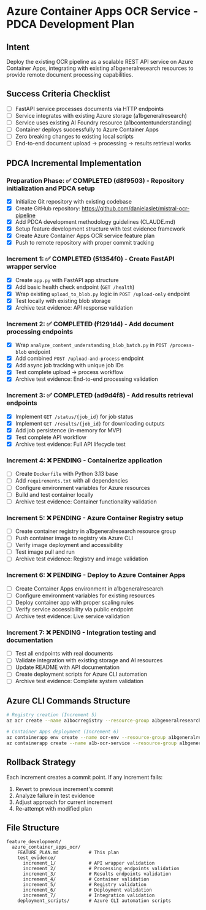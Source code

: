 # Azure Container Apps OCR Service - PDCA Development Plan

## **Intent**
Deploy the existing OCR pipeline as a scalable REST API service on Azure Container Apps, integrating with existing a1bgeneralresearch resources to provide remote document processing capabilities.

## **Success Criteria Checklist**
- [ ] FastAPI service processes documents via HTTP endpoints
- [ ] Service integrates with existing Azure storage (a1bgeneralresearch) 
- [ ] Service uses existing AI Foundry resource (a1bcontentunderstanding)
- [ ] Container deploys successfully to Azure Container Apps
- [ ] Zero breaking changes to existing local scripts
- [ ] End-to-end document upload → processing → results retrieval works

## **PDCA Incremental Implementation**

### **Preparation Phase**: ✅ COMPLETED (d8f9503) - Repository initialization and PDCA setup
- [x] Initialize Git repository with existing codebase
- [x] Create GitHub repository: https://github.com/danielaslet/mistral-ocr-pipeline
- [x] Add PDCA development methodology guidelines (CLAUDE.md)
- [x] Setup feature development structure with test evidence framework
- [x] Create Azure Container Apps OCR service feature plan
- [x] Push to remote repository with proper commit tracking

### **Increment 1**: ✅ COMPLETED (51354f0) - Create FastAPI wrapper service
- [x] Create `app.py` with FastAPI app structure
- [x] Add basic health check endpoint (`GET /health`)
- [x] Wrap existing `upload_to_blob.py` logic in `POST /upload-only` endpoint
- [x] Test locally with existing blob storage
- [x] Archive test evidence: API response validation

### **Increment 2**: ✅ COMPLETED (f1291d4) - Add document processing endpoints  
- [x] Wrap `analyze_content_understanding_blob_batch.py` in `POST /process-blob` endpoint
- [x] Add combined `POST /upload-and-process` endpoint
- [x] Add async job tracking with unique job IDs
- [x] Test complete upload → process workflow
- [x] Archive test evidence: End-to-end processing validation

### **Increment 3**: ✅ COMPLETED (ad9d4f8) - Add results retrieval endpoints
- [x] Implement `GET /status/{job_id}` for job status
- [x] Implement `GET /results/{job_id}` for downloading outputs
- [x] Add job persistence (in-memory for MVP)
- [x] Test complete API workflow
- [x] Archive test evidence: Full API lifecycle test

### **Increment 4**: ❌ PENDING - Containerize application
- [ ] Create `Dockerfile` with Python 3.13 base
- [ ] Add `requirements.txt` with all dependencies
- [ ] Configure environment variables for Azure resources
- [ ] Build and test container locally
- [ ] Archive test evidence: Container functionality validation

### **Increment 5**: ❌ PENDING - Azure Container Registry setup
- [ ] Create container registry in a1bgeneralresearch resource group
- [ ] Push container image to registry via Azure CLI
- [ ] Verify image deployment and accessibility
- [ ] Test image pull and run
- [ ] Archive test evidence: Registry and image validation

### **Increment 6**: ❌ PENDING - Deploy to Azure Container Apps
- [ ] Create Container Apps environment in a1bgeneralresearch
- [ ] Configure environment variables for existing resources
- [ ] Deploy container app with proper scaling rules
- [ ] Verify service accessibility via public endpoint
- [ ] Archive test evidence: Live service validation

### **Increment 7**: ❌ PENDING - Integration testing and documentation
- [ ] Test all endpoints with real documents
- [ ] Validate integration with existing storage and AI resources
- [ ] Update README with API documentation
- [ ] Create deployment scripts for Azure CLI automation
- [ ] Archive test evidence: Complete system validation

## **Azure CLI Commands Structure**
```bash
# Registry creation (Increment 5)
az acr create --name a1bocrregistry --resource-group a1bgeneralresearch --sku Basic

# Container Apps deployment (Increment 6) 
az containerapp env create --name ocr-env --resource-group a1bgeneralresearch
az containerapp create --name a1b-ocr-service --resource-group a1bgeneralresearch --environment ocr-env
```

## **Rollback Strategy**
Each increment creates a commit point. If any increment fails:
1. Revert to previous increment's commit
2. Analyze failure in test evidence
3. Adjust approach for current increment
4. Re-attempt with modified plan

## **File Structure**
```
feature_development/
  azure_container_apps_ocr/
    FEATURE_PLAN.md           # This plan
    test_evidence/
      increment_1/            # API wrapper validation
      increment_2/            # Processing endpoints validation  
      increment_3/            # Results endpoints validation
      increment_4/            # Container validation
      increment_5/            # Registry validation
      increment_6/            # Deployment validation
      increment_7/            # Integration validation
    deployment_scripts/       # Azure CLI automation scripts
```